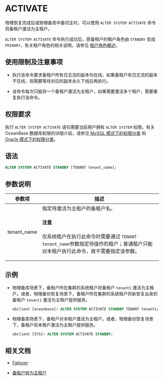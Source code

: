 # ACTIVATE

物理恢复完成后或物理备库中备切主时，可以使用 `ALTER SYSTEM ACTIVATE` 命令将备租户激活为主租户。

`ALTER SYSTEM ACTIVATE` 命令执行成功后，原备租户的租户角色由 `STANDBY` 变成 `PRIMARY`，有关租户角色的相关说明，请参见 [租户角色概述](../../../../../600.manage/400.high-availability/300.physical-standby-database-disaster-recovery/600.role-switch/100.role-switch-overview.md)。

## 使用限制及注意事项

* 执行该命令要求备租户所有日志流的副本均在线，如果备租户有日志流的副本不在线，则需要等待对应的副本永久下线后再执行。

* 该命令每次只能将一个备租户激活为主租户，如果需要激活多个租户，需要重复执行该命令。

## 权限要求

执行 `ALTER SYSTEM ACTIVATE` 语句需要当前用户拥有 `ALTER SYSTEM` 权限。有关 OceanBase 数据库权限的详细介绍，请参见 [MySQL 模式下的权限分类](../../../../../600.manage/500.security-and-permissions/300.access-control/200.user-and-permission/200.permission-of-mysql-mode/100.permission-classification-of-mysql.md) 和 [Oracle 模式下的权限分类](../../../../../600.manage/500.security-and-permissions/300.access-control/200.user-and-permission/300.permission-of-oracle-mode/000.permission-classification-of-oracle-mode.md)。

## 语法

```sql
ALTER SYSTEM ACTIVATE STANDBY [TENANT tenant_name];
```

## 参数说明

| 参数项       | 描述                                                     |
|--------------|---------------------------------------------------------|
| tenant_name  | 指定待激活为主租户的备租户名。<main id="notice" type='notice'> <h4>注意</h4> <p>仅系统租户在执行此命令时需要通过 <code>TENANT tenant_name</code>参数指定待操作的租户；普通租户只能对本租户执行此命令，故不需要指定该参数。</p></main> |

## 示例

* 物理备库场景下，备租户所在集群的系统租户将备租户 `tenant1` 激活为主租户。或者，物理备份恢复场景下，备租户所在集群的系统租户将新恢复出来的备租户 `tenant1` 激活为主租户提供服务。

  ```sql
  obclient [oceanbase]> ALTER SYSTEM ACTIVATE STANDBY TENANT tenant1;
  ```

* 物理备库场景下，备租户对本租户激活为主租户。或者，物理备份恢复场景下，备租户将本租户激活为主租户提供服务。

   ```sql
   obclient [SYS]> ALTER SYSTEM ACTIVATE STANDBY;
   ```

## 相关文档

* [Failover](../../../../../600.manage/400.high-availability/300.physical-standby-database-disaster-recovery/600.role-switch/300.perform-failover.md)

* [备租户转为主租户](../../../../../600.manage/600.backup-and-recovery/600.restore-data/600.active-standby-tenant.md)